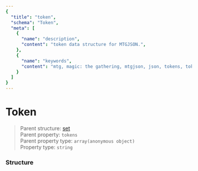 ```yaml
---
{
  "title": "token",
  "schema": "Token",
  "meta": [
    {
      "name": "description",
      "content": "token data structure for MTGJSON.",
    },
    {
      "name": "keywords",
      "content": "mtg, magic: the gathering, mtgjson, json, tokens, token",
    }
  ]
}
---
```


# Token

> Parent structure: [set](../set)  
> Parent property: `tokens`  
> Parent property type: `array(anonymous object)`  
> Property type: `string`  

### Structure

<GenerateTable/>